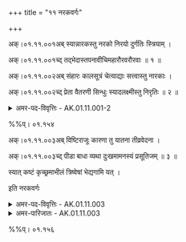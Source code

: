 +++
title = "११ नरकवर्गः"

+++

अक्।०१.११.००१अब् स्यान्नारकस्तु नरको निरयो दुर्गतिः स्त्रियाम् ।

अक्।०१.११.००१च्द् तद्भेदास्तपनावीचिमहारौरवरौरवाः ॥ १ ॥

अक्।०१.११.००२अब् संहारः कालसूत्रं चेत्याद्याः सत्त्वास्तु नारकाः ।

अक्।०१.११.००२च्द् प्रेता वैतरणी सिन्धुः स्यादलक्ष्मीस्तु निरृतिः ॥ २ ॥

<details><summary>अमर-पद-विवृत्तिः - AK.01.11.001-2</summary>

स्यान्नारक इति—नारं नरसमूहं कायत्यस्मिन्निति नारकः । नरकश्च । ʻकै शब्दे । निर्गतोऽयः दैवमस्मादिति निरयः । दुष्टा गतिरिति दुर्गतिः । नरकनामानि ॥ तप्यन्ते पापिनोऽत्र तपनः । ʻतप सन्तापे । अव्यन्ते रक्ष्यन्तेऽस्माद् अवीचिः । नास्ति वीचिः सुखस्य स्वल्पोऽप्यत्रेति वा । ʻअव रक्षणे । अव्यन्ते खाद्यन्तेऽस्मिन्निति वा । स्त्रीपुंसयोः । रुः दुःखं, तस्य रवोऽत्रेति रौरवः । महांश्चासौ रौरवश्च महारौरवः । संह्रियन्ते पापिनोऽस्मिन्निति संहारः । ʻहृञ् हरणे । सङ्घात इति वा पाठे ʻहन हिंसागत्यो । कालानि अयोमयानि सूत्राण्यस्मिन्निति कालसूत्रम् । एवमादीनि नरकभेदनामानि ॥ आद्यशब्देन तामिस्रान्धतामिस्रासिपत्रवनादयः उच्यन्ते । सत्त्वाः प्राणिनः । नरके विद्यमानाः नारकाः । प्रकर्षेण नरकमिताः प्रेताः । ʻइण् गतü । नकरलम्बन्धिप्राणिनाम ॥ विगतं तरणं यत्र वितरणम् । वितरणे नरके भवा वैतरणी । विगता तरणिः नौरत्रेति वितरणिः । वितरणिरेव वैतरणी । विगतः तरणिः सूर्योऽत्रेति वितरणिः पातालः, तस्मिन् भवा वा । नरकसिन्धुनाम ॥ न लक्ष्यते अलक्ष्मीः । ʻलक्ष दर्शनाङ्गनयोः' । लक्ष्मीर्न भवतीति वा । ऋतेः सन्मार्गात् निष्क्रान्ता निरृतिः । अभाग्यनामानि ॥ १-२ ॥
</details>

%%प्। ०१.१५४

अक्।०१.११.००३अब् विष्टिराजूः कारणा तु यातना तीव्रवेदना ।

अक्।०१.११.००३च्द् पीडा बाधा व्यथा दुःखमामनस्यं प्रसूतिजम् ॥ ३ ॥

स्यात् कष्टं कृच्छ्रमाभीलं त्रिष्वेषां भेद्यगामि यत् ।

इति नरकवर्गः

<details><summary>अमर-पद-विवृत्तिः - AK.01.11.003</summary>

विष्टिरिति—विशति नरकमनया विष्टिः । ʻविश प्रवेशने । आजवते यया नरकम् आजूः । आ समन्तात् अज्यते वा । ʻअज गतिक्षेपणयोः' । नरके हठात् प्रक्षेपनामनी ॥ कृणातीति कारणा । ʻकॄ हिंसायाम् । याति नाशमनयेति यातना । ʻया प्रापणे । यातयतीति वा । ʻयत नाराकारोपस्कारयोः' । तीव्रवेदनानाम ॥ पीड्यतेऽनयेति पीडा । ʻपीड अवगाहने । बाध्यते यया बाधा । ʻबाधृ विलोडने । व्यथ्यन्तेऽनयेति व्यथा । ʻव्यथ भयसञ्चलनयोः' । दुष्टानि खानीन्द्रियाण्यस्मिन्निति दुःखम् । दुःखमात्रनामानि ॥ अमनसो भवम् आमनस्यम् । मानसे साधु मानस्यं, तन्न भवतीत्यामनस्यम् । प्रसूतेर्जातं प्रसूतिजम् । दुःखविशेषनामानि ॥ कषति हिंसयतीति कष्टम् । ʻकष हिंसायाम् । कृणत्ति वेष्टयतीति कृच्छ्रम् । ʻकृती वेष्टने । आ समन्तात् भियं लातीति आभीलम् । ʻला दाने । शरीरपीडानामानि ॥ पाडाद्याभीलान्तानि नामानि दुःखवाचकानीति केचित् । त्रिष्वेषां भेद्यगामि यत् । एषां शब्दानां दुःखादीनां मध्ये यद् भेद्यगामि विशेष्यगामि तत् त्रिषु; कष्टा सेवा, कष्टो भृत्यभावः, कष्टं व्याकरणमिति ॥ ३ ॥

इत्यमरसोशपदविवृतौ नरकवर्गः
</details>

<details><summary>अमर-पारिजातः - AK.01.11.003</summary>

विष्टिराजूः । कर्मनरकनामनी । भाषया ʻवेट्ट्ü । स्त्रीलिङ्गमध्यपाठात् स्त्रीलिङ्गौ । ʻत्रिषु कर्मकरे विष्टिस्त्र्याजूर्वेतनकर्मस्ü इति रुद्रः ॥ कारणा—तीव्रवेदना । अत्यन्तदुःखनामानि ॥ पीडा—दुःखम् । दुःखनामानि ॥ बाधा चाबाधेति चात्र रूपद्वयं सम्भाव्यम् । ʻबाधा दुःखनिषेधयोः' इति वैजयन्ती (पृ। २२२, श्लो। २५) । ʻआबाधा वेदना दुःखम् इति हलायुधः (अ। मा। ३। ४) । अत्रापि दुःखं दुष्खमिति रूपद्वयस्य सम्भावना । ʻकान्तो नयनानन्दो बाले दुःखेन भवति सदा' इति रुद्रटालङ्कारे (५। २८) बिन्दुच्युतकत्वाद्विसर्गश्रुतिः । ʻपुष्पभूषणविषाणघोषणादुष्खदुष्कृतवरीषु पुष्करम् इति ऊष्मभेदपाठात् षकारश्रुतिः । आमनस्यं प्रसूतिजम् । प्रसवसञ्जातदुःखमामनस्यं स्यात् । स्यात् कष्टं—आभीलम् । कष्टनामानि ॥ त्रिष्वेषां—यत् । कष्टादयस्त्रयो यदा भेद्यगामिनस्तदा त्रिलिङ्गाः । कष्टा सेवा । कष्टः प्रसवः । कष्टं विषभक्षणम् । अन्यथा नपुंसकलिङ्गा एव । कष्टेनातिक्रान्तो नरकः ॥ ३ ॥

इति श्रीवत्सनृसिंहसूरिसुतमल्लिनाथसूरिविरचितेऽमरपदपारिजाते नरकवर्गः 
</details>

%%प्। ०१.१५६
